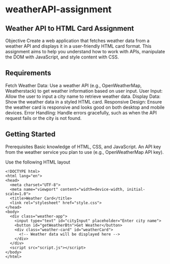 # weatherAPI-assignment


## Weather API to HTML Card Assignment
Objective
Create a web application that fetches weather data from a weather API and displays it in a user-friendly HTML card format. This assignment aims to help you understand how to work with APIs, manipulate the DOM with JavaScript, and style content with CSS.

## Requirements
Fetch Weather Data: Use a weather API (e.g., OpenWeatherMap, Weatherstack) to get weather information based on user input.
User Input: Allow the user to input a city name to retrieve weather data.
Display Data: Show the weather data in a styled HTML card.
Responsive Design: Ensure the weather card is responsive and looks good on both desktop and mobile devices.
Error Handling: Handle errors gracefully, such as when the API request fails or the city is not found.
## Getting Started
Prerequisites
Basic knowledge of HTML, CSS, and JavaScript.
An API key from the weather service you plan to use (e.g., OpenWeatherMap API key).

Use the following HTML layout 
```
<!DOCTYPE html>
<html lang="en">
<head>
  <meta charset="UTF-8">
  <meta name="viewport" content="width=device-width, initial-scale=1.0">
  <title>Weather Card</title>
  <link rel="stylesheet" href="style.css">
</head>
<body>
  <div class="weather-app">
    <input type="text" id="cityInput" placeholder="Enter city name">
    <button id="getWeatherBtn">Get Weather</button>
    <div class="weather-card" id="weatherCard">
      <!-- Weather data will be displayed here -->
    </div>
  </div>
  <script src="script.js"></script>
</body>
</html>
```
